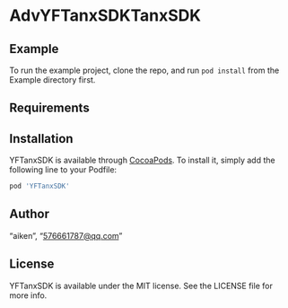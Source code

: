 # AdvYFTanxSDKTanxSDK



## Example

To run the example project, clone the repo, and run `pod install` from the Example directory first.

## Requirements

## Installation

YFTanxSDK is available through [CocoaPods](https://cocoapods.org). To install
it, simply add the following line to your Podfile:

```ruby
pod 'YFTanxSDK'
```

## Author

“aiken”, “576661787@qq.com”

## License

YFTanxSDK is available under the MIT license. See the LICENSE file for more info.
